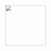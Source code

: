 <img width="128" height="128" src="https://github.com/Rayzeq/Rayzeq/assets/26172375/40ee68ed-7615-4ab6-bb51-cf0c3a1c25d3" />
